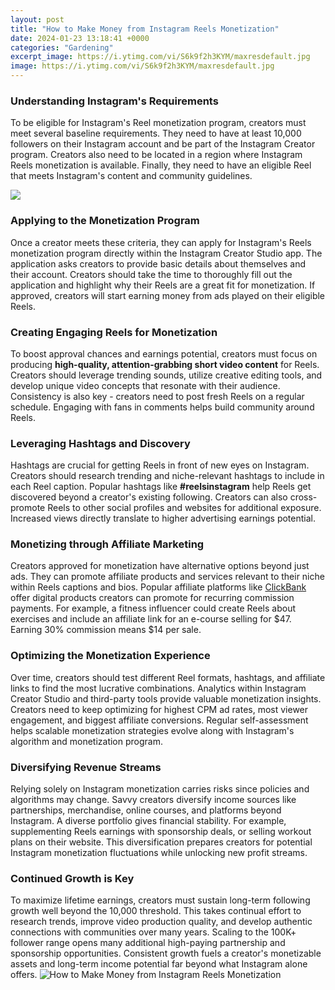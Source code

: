```yaml
---
layout: post
title: "How to Make Money from Instagram Reels Monetization"
date: 2024-01-23 13:18:41 +0000
categories: "Gardening"
excerpt_image: https://i.ytimg.com/vi/S6k9f2h3KYM/maxresdefault.jpg
image: https://i.ytimg.com/vi/S6k9f2h3KYM/maxresdefault.jpg
---
```


### Understanding Instagram's Requirements
To be eligible for Instagram's Reel monetization program, creators must meet several baseline requirements. They need to have at least 10,000 followers on their Instagram account and be part of the Instagram Creator program. Creators also need to be located in a region where Instagram Reels monetization is available. Finally, they need to have an eligible Reel that meets Instagram's content and community guidelines. 

![](https://i.ytimg.com/vi/sR0Ucc5KU9U/maxresdefault.jpg)
### Applying to the Monetization Program
Once a creator meets these criteria, they can apply for Instagram's Reels monetization program directly within the Instagram Creator Studio app. The application asks creators to provide basic details about themselves and their account. Creators should take the time to thoroughly fill out the application and highlight why their Reels are a great fit for monetization. If approved, creators will start earning money from ads played on their eligible Reels.
### Creating Engaging Reels for Monetization  
To boost approval chances and earnings potential, creators must focus on producing **high-quality, attention-grabbing short video content** for Reels. Creators should leverage trending sounds, utilize creative editing tools, and develop unique video concepts that resonate with their audience. Consistency is also key - creators need to post fresh Reels on a regular schedule. Engaging with fans in comments helps build community around Reels.
### Leveraging Hashtags and Discovery
Hashtags are crucial for getting Reels in front of new eyes on Instagram. Creators should research trending and niche-relevant hashtags to include in each Reel caption. Popular hashtags like **#reelsinstagram** help Reels get discovered beyond a creator's existing following. Creators can also cross-promote Reels to other social profiles and websites for additional exposure. Increased views directly translate to higher advertising earnings potential.
### Monetizing through Affiliate Marketing 
Creators approved for monetization have alternative options beyond just ads. They can promote affiliate products and services relevant to their niche within Reels captions and bios. Popular affiliate platforms like [ClickBank](https://store.fi.io.vn/collection/chihuahua-dog) offer digital products creators can promote for recurring commission payments. For example, a fitness influencer could create Reels about exercises and include an affiliate link for an e-course selling for $47. Earning 30% commission means $14 per sale.
### Optimizing the Monetization Experience  
Over time, creators should test different Reel formats, hashtags, and affiliate links to find the most lucrative combinations. Analytics within Instagram Creator Studio and third-party tools provide valuable monetization insights. Creators need to keep optimizing for highest CPM ad rates, most viewer engagement, and biggest affiliate conversions. Regular self-assessment helps scalable monetization strategies evolve along with Instagram's algorithm and monetization program.
### Diversifying Revenue Streams
Relying solely on Instagram monetization carries risks since policies and algorithms may change. Savvy creators diversify income sources like partnerships, merchandise, online courses, and platforms beyond Instagram. A diverse portfolio gives financial stability. For example, supplementing Reels earnings with sponsorship deals, or selling workout plans on their website. This diversification prepares creators for potential Instagram monetization fluctuations while unlocking new profit streams.   
### Continued Growth is Key
To maximize lifetime earnings, creators must sustain long-term following growth well beyond the 10,000 threshold. This takes continual effort to research trends, improve video production quality, and develop authentic connections with communities over many years. Scaling to the 100K+ follower range opens many additional high-paying partnership and sponsorship opportunities. Consistent growth fuels a creator's monetizable assets and long-term income potential far beyond what Instagram alone offers.
![How to Make Money from Instagram Reels Monetization](https://i.ytimg.com/vi/S6k9f2h3KYM/maxresdefault.jpg)